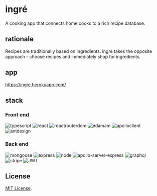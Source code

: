 # ingré 

A cooking app that connects home cooks to a rich recipe database.

## rationale

Recipes are traditionally based on ingredients. ingre takes the opposite approach - choose recipes and immediately shop for ingredients.

## app

https://ingre.herokuapp.com/

## stack

### Front end

![typescript](https://img.shields.io/badge/-Typescript-blue) ![react](https://img.shields.io/badge/-React-blue) ![reactrouterdom](https://img.shields.io/badge/-React_Router_DOM-blue) ![edamam](https://img.shields.io/badge/-Edamam_API-blueviolet) ![apolloclient](https://img.shields.io/badge/-Apollo_Client-blueviolet) ![antdesign](https://img.shields.io/badge/-Ant_Design-success) 

### Back end

![mongoose](https://img.shields.io/badge/-Mongoose-blue) ![express](https://img.shields.io/badge/-Express.js-blue) ![node](https://img.shields.io/badge/-Node.js-blue) ![apollo-server-express](https://img.shields.io/badge/-Apollo_Server_Express-blueviolet) ![graphql](https://img.shields.io/badge/-GraphQL-blueviolet) ![stripe](https://img.shields.io/badge/-Stripe-blueviolet) ![JWT](https://img.shields.io/badge/-JWT-success)

## License

[MIT License](./LICENSE).
